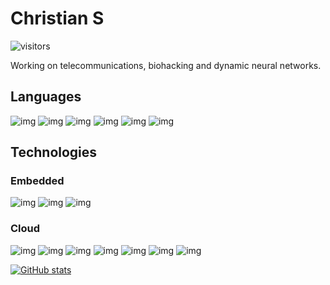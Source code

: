 # Christian S
![visitors](https://visitor-badge.laobi.icu/badge?page_id=cSDes1gn.visitor-badge)

Working on telecommunications, biohacking and dynamic neural networks.

## Languages
![img](https://img.shields.io/badge/C%2B%2B-00599C?style=for-the-badge&logo=c%2B%2B&logoColor=white) ![img](https://img.shields.io/badge/C-00599C?style=for-the-badge&logo=c&logoColor=white) ![img](https://img.shields.io/badge/Python-3776AB?style=for-the-badge&logo=python&logoColor=white) ![img](https://img.shields.io/badge/GNU%20Bash-4EAA25?style=for-the-badge&logo=GNU%20Bash&logoColor=white) ![img](https://img.shields.io/badge/TypeScript-007ACC?style=for-the-badge&logo=typescript&logoColor=white) ![img](https://img.shields.io/badge/Vue.js-35495E?style=for-the-badge&logo=vuedotjs&logoColor=4FC08D)

## Technologies
### Embedded
![img](https://img.shields.io/badge/Arduino-00979D?style=for-the-badge&logo=Arduino&logoColor=white) ![img](https://img.shields.io/badge/Raspberry%20Pi-A22846?style=for-the-badge&logo=Raspberry%20Pi&logoColor=white) ![img](https://img.shields.io/badge/rabbitmq-%23FF6600.svg?&style=for-the-badge&logo=rabbitmq&logoColor=white)

### Cloud
![img](https://img.shields.io/badge/Docker-2CA5E0?style=for-the-badge&logo=docker&logoColor=white) ![img](https://img.shields.io/badge/Flask-000000?style=for-the-badge&logo=flask&logoColor=white) ![img](https://img.shields.io/badge/Amazon_AWS-FF9900?style=for-the-badge&logo=amazonaws&logoColor=white) ![img](https://img.shields.io/badge/Ansible-000000?style=for-the-badge&logo=ansible&logoColor=white) ![img](https://img.shields.io/badge/GitHub_Actions-2088FF?style=for-the-badge&logo=github-actions&logoColor=white) ![img](https://img.shields.io/badge/PostgreSQL-316192?style=for-the-badge&logo=postgresql&logoColor=white) ![img](https://img.shields.io/badge/MongoDB-white?style=for-the-badge&logo=mongodb&logoColor=4EA94B)

[![GitHub stats](https://github-readme-stats.vercel.app/api?username=cSDes1gn&theme=github_dark&show_icons=t)](https://github.com/cSDes1gn/github-readme-stats)

